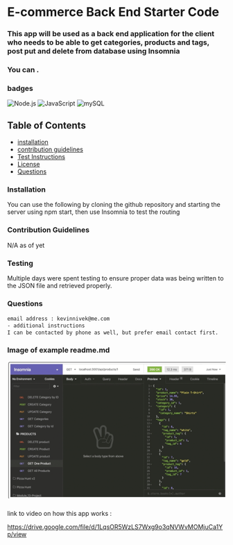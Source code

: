 # E-commerce Back End Starter Code

### This app will be used as a back end application for the client who needs to be able to get categories, products and tags, post put and delete from database using Insomnia
### You can .


### badges
![Node.js](https://img.shields.io/badge/Nodejs-License-blue)
![JavaScript](https://img.shields.io/badge/JavaScript-License-yellowgreen)
![mySQL](https://img.shields.io/badge/mySQL-License-lightgrey)

## Table of Contents

- [installation](#installation)
- [contribution guidelines](#contribution)
- [Test Instructions](#testing)
- [License](#license)
- [Questions](#questions)

### Installation
You can use the following by cloning the github repository and starting the server using npm start, then use Insomnia to test the routing



### Contribution Guidelines
N/A as of yet
### Testing
Multiple days were spent testing to ensure proper data was being written to the JSON file and retrieved properly.
### Questions
    email address : kevinnivek@me.com
    - additional instructions 
    I can be contacted by phone as well, but prefer email contact first.

### Image of example readme.md

<img src="./Internet_retail_co.png" alt="Getting started">



### 
link to video on how this app works :

https://drive.google.com/file/d/1LqsOR5WzLS7Wxg9o3qNVWvMOMjuCa1Yp/view

